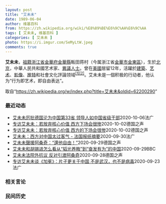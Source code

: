 ```yaml
---
layout: post
title: "艾未未"
date: 1989-06-04
author: 维基百科
from: https://zh.wikipedia.org/wiki/%E8%89%BE%E6%9C%AA%E6%9C%AA
tags: [ 艾未未, 维基百科 ]
categories: [ 艾未未 ]
photo: https://i.imgur.com/SeMyLtW.jpeg
comments: true
---
```

<div class="mw-parser-output">

<p><b>艾未未</b>，<a href="/wiki/%E7%A5%96%E7%B1%8D" title="祖籍">祖籍</a><a href="/wiki/%E6%B5%99%E6%B1%9F%E7%9C%81" title="浙江省">浙江省</a><a href="/wiki/%E9%87%91%E8%8F%AF%E5%BA%9C" class="mw-redirect" title="金華府">金華府</a><a href="/wiki/%E9%87%91%E8%8F%AF%E7%B8%A3" title="金華縣">金華縣</a>畈田蒋村（今属浙江省<a href="/wiki/%E9%87%91%E8%8F%AF%E5%B8%82" class="mw-redirect" title="金華市">金華市</a><a href="/wiki/%E9%87%91%E6%9D%B1%E5%8D%80" class="mw-redirect" title="金東區">金東區</a>），生於<a href="/wiki/%E5%8C%97%E4%BA%AC" class="mw-redirect" title="北京">北京</a>，中華人民共和國艺术家、<a href="/wiki/%E4%B8%AD%E8%8F%AF%E4%BA%BA%E6%B0%91%E5%85%B1%E5%92%8C%E5%9C%8B%E6%8C%81%E4%B8%8D%E5%90%8C%E6%94%BF%E8%A6%8B%E8%80%85%E5%88%97%E8%A1%A8" class="mw-redirect" title="中華人民共和國持不同政見者列表">異議人士</a>。曾在<a href="/wiki/%E7%BE%8E%E5%9C%8B" class="mw-redirect" title="美國">美國</a>居留12年，活躍於<a href="/wiki/%E5%BB%BA%E7%AF%89" class="mw-redirect" title="建築">建築</a>、<a href="/wiki/%E8%89%BA%E6%9C%AF" title="艺术">艺术</a>、<a href="/wiki/%E5%BD%B1%E5%83%8F" class="mw-redirect" title="影像">影像</a>、<a href="/wiki/%E6%8E%A8%E7%89%B9" class="mw-redirect" title="推特">推特</a>和社會文化評論领域<sup id="cite_ref-1" class="reference"><a href="#cite_note-1">[1]</a></sup><sup id="cite_ref-2" class="reference"><a href="#cite_note-2">[2]</a></sup>。艾未未是一個积极的行动者，他认为“行为即艺术，即自由表达”。
</p>
</div><noscript><img src="//zh.wikipedia.org/wiki/Special:CentralAutoLogin/start?type=1x1" alt="" title="" width="1" height="1" style="border: none; position: absolute;"></noscript>
<div class="printfooter">取自“<a dir="ltr" href="https://zh.wikipedia.org/w/index.php?title=艾未未&amp;oldid=62200290">https://zh.wikipedia.org/w/index.php?title=艾未未&amp;oldid=62200290</a>”</div><div id="recent-news"><h3>最近动态</h3><ul><li><a href="https://nodebe4.github.io/waimei/2020-10-06/%E8%89%BE%E6%9C%AA%E6%9C%AA%E5%8E%89%E6%89%B9%E5%BE%B7%E5%9B%BD%E6%B2%A6%E4%B8%BA%E4%B8%AD%E5%9B%BD%E7%AC%AC33%E7%9C%81-%E9%A2%86%E5%AF%BC%E4%BA%BA%E5%A6%82%E4%B8%AD%E5%9B%BD%E7%9C%81%E7%BA%A7%E5%B9%B2%E9%83%A8" title="艾未未厉批德国沦为中国第33省 领导人如中国省级干部—— 06/10/2020 - 12:01 据德国之声说，德国《柏林报》副刊发表题为&quot;中国的第33个省&quot;（Die 33. ...">艾未未厉批德国沦为中国第33省 领导人如中国省级干部</a><time>2020-10-06</time><a class="tag">法广</a></li>
<li><a href="https://nodebe4.github.io/waimei/2020-10-02/%E4%B8%93%E8%AE%BF%E8%89%BE%E6%9C%AA%E6%9C%AA-%E8%8B%A5%E6%94%BE%E5%BC%83%E6%A0%B8%E5%BF%83%E4%BB%B7%E5%80%BC-%E8%A5%BF%E6%96%B9%E4%B8%8B%E5%9C%BA%E4%BC%9A%E5%BE%88%E6%83%A8" title="专访艾未未：若放弃核心价值 西方下场会很惨—— 艾未未的纪录片《加冕》本周在德国联邦议院放映，这位艺术家本人也到场，并接受了德国之声采访。&amp;lt;/small&amp;gt;">专访艾未未：若放弃核心价值 西方下场会很惨</a><time>2020-10-02</time><a class="tag">德国之声</a></li>
<li><a href="https://nodebe4.github.io/waimei/2020-10-02/%E4%B8%93%E8%AE%BF%E8%89%BE%E6%9C%AA%E6%9C%AA-%E8%8B%A5%E6%94%BE%E5%BC%83%E6%A0%B8%E5%BF%83%E4%BB%B7%E5%80%BC-%E8%A5%BF%E6%96%B9%E7%9A%84%E4%B8%8B%E5%9C%BA%E4%BC%9A%E5%BE%88%E6%83%A8" title="专访艾未未：若放弃核心价值 西方的下场会很惨—— 艾未未的纪录片《加冕》本周在德国联邦议院放映，这位艺术家本人也到场，并接受了德国之声采访。&amp;lt;/small&amp;gt; 获取更多...">专访艾未未：若放弃核心价值 西方的下场会很惨</a><time>2020-10-02</time><a class="tag">德国之声</a></li>
<li><a href="https://nodebe4.github.io/waimei/2020-09-30/%E8%89%BE%E6%9C%AA%E6%9C%AA-%E8%A5%BF%E6%96%B9%E5%AF%B9%E4%B8%AD%E5%9B%BD%E5%A4%AA%E8%BF%87%E5%AE%A2%E6%B0%94-%E6%B3%95%E5%9B%BD%E6%8A%A5%E7%BA%B8%E6%91%98%E8%A6%81" title="艾未未：西方对中国太过客气 - 法国报纸摘要—— 30/09/2020 - 17:43 今天各报头版主题纷纷聚焦国内事务。严峻的局势，为各大院校学生正常上课造成困难、 疫情导致社保体系出现巨大财...">艾未未：西方对中国太过客气 - 法国报纸摘要</a><time>2020-09-30</time><a class="tag">法广</a></li>
<li><a href="https://nodebe4.github.io/waimei/2020-09-29/%E8%89%BE%E6%9C%AA%E6%9C%AA%E8%81%B2%E6%8F%B4%E9%98%BF%E6%A1%91%E5%A5%87-%E9%82%84%E4%BB%96%E8%87%AA%E7%94%B1" title="艾未未聲援阿桑奇：“還他自由！”—— 中國著名異議藝術家艾未未9月28日在倫敦法院外抗議，呼籲不要將阿桑奇引渡至美國，還這位維基解密創始人自由。艾未未的文化衫也非常吸睛。&amp;lt;/sma...">艾未未聲援阿桑奇：“還他自由！”</a><time>2020-09-29</time><a class="tag">德国之声</a></li>
<li><a href="https://nodebe4.github.io/waimei/2020-09-29/%E8%89%BE%E6%9C%AA%E6%9C%AA%E5%92%8C%E8%83%A1%E9%94%A1%E8%BF%9B%E6%80%8E%E4%B9%88%E7%9C%8B%E4%BB%8E-%E9%9F%AC%E5%85%89%E5%85%BB%E6%99%A6-%E5%88%B0-%E5%A5%8B%E5%8F%91%E6%9C%89%E4%B8%BA-%E7%9A%84%E4%B8%AD%E5%9B%BD" title="艾未未和胡锡进怎么看从“韬光养晦”到“奋发有为”的中国—— 艾未未和胡锡进怎么看从“韬光养晦”到“奋发有为”的中国 艾未未和胡锡进怎么看从“韬光养晦”到“奋发有为”的中国 3 分钟前 过往中国在...">艾未未和胡锡进怎么看从“韬光养晦”到“奋发有为”的中国</a><time>2020-09-29</time><a class="tag">BBC</a></li>
<li><a href="https://nodebe4.github.io/waimei/2020-09-28/%E8%89%BE%E6%9C%AA%E6%9C%AA%E6%B3%95%E9%99%A2%E5%A4%96%E6%8A%97%E8%AE%AE-%E5%8F%8D%E5%AF%B9%E5%BC%95%E6%B8%A1%E9%98%BF%E6%A1%91%E5%A5%87" title="艾未未法院外抗议 反对引渡阿桑奇—— 2020-09-28T14:39:54.874Z 艾未未手举标语，穿着声援阿桑奇T恤衫出现在法院门口 （德国之声中文网）中国异议艺术家艾未未周一（9月28日...">艾未未法院外抗议 反对引渡阿桑奇</a><time>2020-09-28</time><a class="tag">德国之声</a></li>
<li><a href="https://nodebe4.github.io/waimei/2020-09-23/%E4%B8%93%E8%AE%BF%E8%89%BE%E6%9C%AA%E6%9C%AA%E8%B0%88-%E5%8A%A0%E5%86%95-%E7%89%87%E5%AD%90%E6%9B%B4%E5%85%B3%E4%BA%8E%E4%B8%AD%E5%9B%BD-%E4%B8%8D%E6%98%AF%E6%AD%A6%E6%B1%89-%E4%B9%9F%E4%B8%8D%E6%98%AF%E7%97%85%E6%AF%92" title="专访艾未未谈《加冕》：片子更关于中国 不是武汉，也不是病毒—— 24/09/2020 - 01:46 中国著名艺术家艾未未就自今年1月武汉爆发新冠肺炎疫情后所拍摄的纪录片《加冕》近期在互联网平台...">专访艾未未谈《加冕》：片子更关于中国 不是武汉，也不是病毒</a><time>2020-09-23</time><a class="tag">法广</a></li>
</ul></div><div id="open-opinion"><h3>相关言论</h3><ul></ul></div><div id="mjls-record"><h3>民间历史</h3><ul></ul></div>